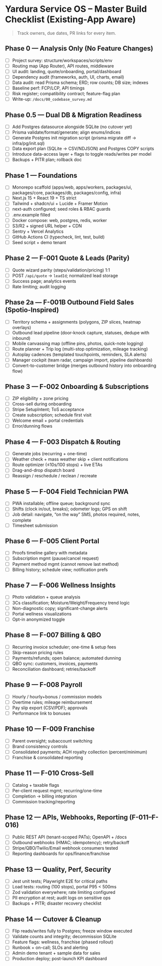 
# Yardura Service OS – Master Build Checklist (Existing-App Aware)

> Track owners, due dates, PR links for every item.

## Phase 0 — **Analysis Only (No Feature Changes)**
- [ ] Project survey: structure/workspaces/scripts/env
- [ ] Routing map (App Router), API routes, middleware
- [ ] UI audit: landing, quote/onboarding, portal/dashboard
- [ ] Dependency audit (frameworks, auth, UI, charts, email)
- [ ] Data audit: read Prisma schema; ERD; row counts; DB size; indexes
- [ ] Baseline perf: FCP/LCP, API timings
- [ ] Risk register; compatibility contract; feature-flag plan
- [ ] Write-up: `/docs/00_codebase_survey.md`

## Phase 0.5 — **Dual DB & Migration Readiness**
- [ ] Add Postgres datasource alongside SQLite (no cutover yet)
- [ ] Prisma validate/format/generate; align enums/indices
- [ ] Generate Postgres init migration script (prisma migrate diff → infra/pg/init.sql)
- [ ] Data export plan (SQLite → CSV/NDJSON) and Postgres COPY scripts
- [ ] Introduce data-access layer + flags to toggle reads/writes per model
- [ ] Backups + PITR plan; rollback doc

## Phase 1 — Foundations
- [ ] Monorepo scaffold (apps/web, apps/workers, packages/ui, packages/core, packages/db, packages/config, infra)
- [ ] Next.js 15 + React 19 + TS strict
- [ ] Tailwind + shadcn/ui + Lucide + Framer Motion
- [ ] next-auth configured; seed roles & RBAC guards
- [ ] .env.example filled
- [ ] Docker compose: web, postgres, redis, worker
- [ ] S3/R2 + signed URL helper + CDN
- [ ] Sentry + Vercel Analytics
- [ ] GitHub Actions CI (typecheck, lint, test, build)
- [ ] Seed script + demo tenant

## Phase 2 — F-001 Quote & Leads (Parity)
- [ ] Quote wizard parity (steps/validation/pricing) 1:1
- [ ] POST `/api/quote` → `leadId`; normalized lead storage
- [ ] Success page; analytics events
- [ ] Rate limiting; audit logging

## Phase 2a — F-001B Outbound Field Sales (Spotio-Inspired)
- [ ] Territory schema + assignments (polygons, ZIP slices, heatmap overlays)
- [ ] Outbound lead pipeline (door-knock capture, statuses, dedupe with inbound)
- [ ] Mobile canvassing map (offline pins, photos, quick-note logging)
- [ ] Route planner + Trip log (multi-stop optimization, mileage tracking)
- [ ] Autoplay cadences (templated touchpoints, reminders, SLA alerts)
- [ ] Manager cockpit (team radar, campaign import, pipeline dashboards)
- [ ] Convert-to-customer bridge (merges outbound history into onboarding flow)

## Phase 3 — F-002 Onboarding & Subscriptions
- [ ] ZIP eligibility + zone pricing
- [ ] Cross-sell during onboarding
- [ ] Stripe SetupIntent; ToS acceptance
- [ ] Create subscription; schedule first visit
- [ ] Welcome email + portal credentials
- [ ] Error/dunning flows

## Phase 4 — F-003 Dispatch & Routing
- [ ] Generate jobs (recurring + one-time)
- [ ] Weather check + mass weather skip + client notifications
- [ ] Route optimizer (≤10s/100 stops) + live ETAs
- [ ] Drag-and-drop dispatch board
- [ ] Reassign / reschedule / reclean / recreate

## Phase 5 — F-004 Field Technician PWA
- [ ] PWA installable; offline queue; background sync
- [ ] Shifts (clock in/out, breaks); odometer logs; GPS on shift
- [ ] Job detail: navigate, “on the way” SMS, photos required, notes, complete
- [ ] Timesheet submission

## Phase 6 — F-005 Client Portal
- [ ] Proofs timeline gallery with metadata
- [ ] Subscription mgmt (pause/cancel request)
- [ ] Payment method mgmt (cannot remove last method)
- [ ] Billing history; schedule view; notification prefs

## Phase 7 — F-006 Wellness Insights
- [ ] Photo validation + queue analysis
- [ ] 3Cs classification; Moisture/Weight/Frequency trend logic
- [ ] Non-diagnostic copy; significant-change alerts
- [ ] Portal wellness visualizations
- [ ] Opt-in anonymized toggle

## Phase 8 — F-007 Billing & QBO
- [ ] Recurring invoice scheduler; one-time & setup fees
- [ ] Skip-reason pricing rules
- [ ] Payments/refunds; open balance; automated dunning
- [ ] QBO sync: customers, invoices, payments
- [ ] Reconciliation dashboard; retries/backoff

## Phase 9 — F-008 Payroll
- [ ] Hourly / hourly+bonus / commission models
- [ ] Overtime rules; mileage reimbursement
- [ ] Pay slip export (CSV/PDF); approvals
- [ ] Performance link to bonuses

## Phase 10 — F-009 Franchise
- [ ] Parent oversight; subaccount switching
- [ ] Brand consistency controls
- [ ] Consolidated payments; ACH royalty collection (percent/minimum)
- [ ] Franchise & consolidated reporting

## Phase 11 — F-010 Cross-Sell
- [ ] Catalog + taxable flags
- [ ] Per-client request mgmt; recurring/one-time
- [ ] Completion → billing integration
- [ ] Commission tracking/reporting

## Phase 12 — APIs, Webhooks, Reporting (F-011–F-016)
- [ ] Public REST API (tenant-scoped PATs); OpenAPI + /docs
- [ ] Outbound webhooks (HMAC; idempotency); retry/backoff
- [ ] Stripe/QBO/Twilio/Email webhook consumers tested
- [ ] Reporting dashboards for ops/finance/franchise

## Phase 13 — Quality, Perf, Security
- [ ] Jest unit tests; Playwright E2E for critical paths
- [ ] Load tests: routing (100 stops), portal P95 < 500ms
- [ ] Zod validation everywhere; rate limiting configured
- [ ] PII encryption at rest; audit logs on sensitive ops
- [ ] Backups + PITR; disaster recovery checklist

## Phase 14 — Cutover & Cleanup
- [ ] Flip reads/writes fully to Postgres; freeze window executed
- [ ] Validate counts and integrity; decommission SQLite
- [ ] Feature flags: wellness, franchise (phased rollout)
- [ ] Runbook + on-call; SLOs and alerting
- [ ] Admin demo tenant + sample data for sales
- [ ] Production deploy; post-launch KPI dashboard
